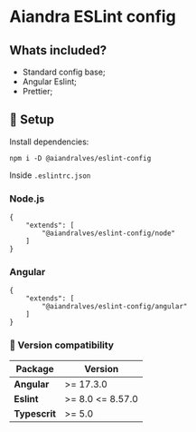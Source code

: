 # Aiandra ESLint config

## Whats included?

-   Standard config base;
-   Angular Eslint;
-   Prettier;

## 🚀 Setup

Install dependencies:

```
npm i -D @aiandralves/eslint-config
```

Inside `.eslintrc.json`

### Node.js

```
{
    "extends": [
        "@aiandralves/eslint-config/node"
    ]
}
```

### Angular

```
{
    "extends": [
        "@aiandralves/eslint-config/angular"
    ]
}
```

### 🧩 Version compatibility

| Package       | Version          |
| ------------- | ---------------- |
| **Angular**   | >= 17.3.0        |
| **Eslint**    | >= 8.0 <= 8.57.0 |
| **Typescrit** | >= 5.0           |

